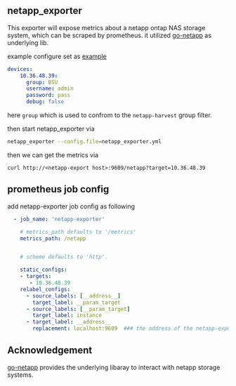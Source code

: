 netapp_exporter
---

This exporter will expose metrics about a netapp ontap NAS storage system, which can be scraped by prometheus. it utilized [go-netapp](https://github.com/pepabo/go-netapp) as underlying lib.



example configure set as [example](./scripts/netapp_exporter.yml)
```yaml
devices:
    10.36.48.39:
      group: BSU
      username: admin
      password: pass
      debug: false
```

here `group` which is used to confrom to the `netapp-harvest` group filter.



then start netapp_exporter via 
```sh
netapp_exporter --config.file=netapp_exporter.yml
```

then we can get the metrics via 
```
curl http://<netapp-export host>:9609/netapp?target=10.36.48.39

```

## prometheus job config
add netapp-exporter job config as following
```yaml
  - job_name: 'netapp-exporter'

    # metrics_path defaults to '/metrics'
    metrics_path: /netapp


    # scheme defaults to 'http'.

    static_configs:
    - targets:
       - 10.36.48.39
    relabel_configs:
      - source_labels: [__address__]
        target_label: __param_target
      - source_labels: [__param_target]
        target_label: instance
      - target_label: __address__
        replacement: localhost:9609  ### the address of the netapp-exporter address
```

## Acknowledgement 
[go-netapp](https://github.com/pepabo/go-netapp) provides the underlying libaray to interact with netapp storage systems.

